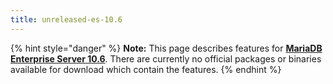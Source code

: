 ```yaml
---
title: unreleased-es-10.6
---
```


{% hint style="danger" %}
**Note:** This page describes features for [**MariaDB Enterprise Server 10.6**](../../enterprise-server/10.6/whats-new.md). There are currently no official packages or binaries available for download which contain the features.
{% endhint %}

